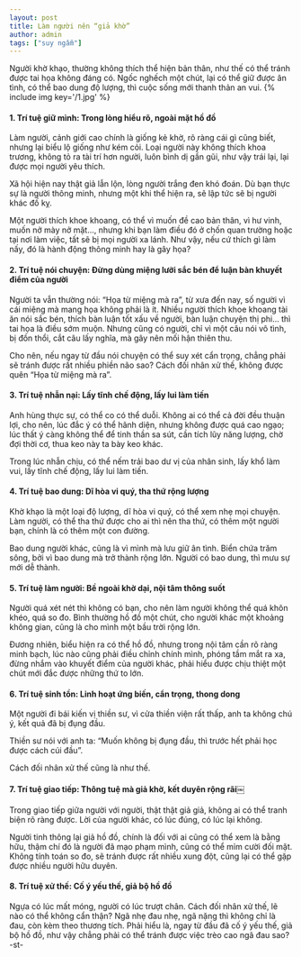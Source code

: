 ```yaml
---
layout: post
title: Làm người nên “giả khờ”
author: admin
tags: ["suy ngẫm"]
---
```

Người khờ khạo, thường không thích thể hiện bản thân, như thế có thể tránh được tai họa không đáng có. Ngốc nghếch một chút, lại có thể giữ được ân tình, có thể bao dung độ lượng, thì cuộc sống mới thanh thản an vui.
{% include img key='/1.jpg' %}
#### 1. Trí tuệ giữ mình: Trong lòng hiểu rõ, ngoài mặt hồ đồ

Làm người, cảnh giới cao chính là giống kẻ khờ, rõ ràng cái gì cũng biết, nhưng lại biểu lộ giống như kém cỏi. Loại người này không thích khoa trương, không tỏ ra tài trí hơn người, luôn bình dị gần gũi, như vậy trái lại, lại được mọi người yêu thích.

Xã hội hiện nay thật giả lẫn lộn, lòng người trắng đen khó đoán. Dù bạn thực sự là người thông minh, nhưng một khi thể hiện ra, sẽ lập tức sẽ bị người khác đố kỵ.

Một người thích khoe khoang, có thể vì muốn đề cao bản thân, vì hư vinh, muốn nở mày nở mặt…, nhưng khi bạn làm điều đó ở chốn quan trường hoặc tại nơi làm việc, tất sẽ bị mọi người xa lánh. Như vậy, nếu cứ thích gì làm nấy, đó là hành động thông minh hay là gây họa?

#### 2. Trí tuệ nói chuyện: Đừng dùng miệng lưỡi sắc bén để luận bàn khuyết điểm của người

Người ta vẫn thường nói: “Họa từ miệng mà ra”, từ xưa đến nay, số người vì cái miệng mà mang họa không phải là ít. Nhiều người thích khoe khoang tài ăn nói sắc bén, thích bàn luận tốt xấu về người, bàn luận chuyện thị phi… thì tai họa là điều sớm muộn. Nhưng cũng có người, chỉ vì một câu nói vô tình, bị đồn thổi, cắt câu lấy nghĩa, mà gây nên mối hận thiên thu.

Cho nên, nếu ngay từ đầu nói chuyện có thể suy xét cẩn trọng, chẳng phải sẽ tránh được rất nhiều phiền não sao? Cách đối nhân xử thế, không được quên “Họa từ miệng mà ra”.

#### 3. Trí tuệ nhẫn nại: Lấy tĩnh chế động, lấy lui làm tiến

Anh hùng thực sự, có thể co có thể duỗi. Không ai có thể cả đời đều thuận lợi, cho nên, lúc đắc ý có thể hãnh diện, nhưng không được quá cao ngạo; lúc thất ý càng không thể để tinh thần sa sút, cần tích lũy năng lượng, chờ đợi thời cơ, thua keo này ta bày keo khác.

Trong lúc nhẫn chịu, có thể nếm trải bao dư vị của nhân sinh, lấy khổ làm vui, lấy tĩnh chế động, lấy lui làm tiến.

#### 4. Trí tuệ bao dung: Dĩ hòa vi quý, tha thứ rộng lượng

Khờ khạo là một loại độ lượng, dĩ hòa vi quý, có thể xem nhẹ mọi chuyện. Làm người, có thể tha thứ được cho ai thì nên tha thứ, có thêm một người bạn, chính là có thêm một con đường.

Bao dung người khác, cũng là vì mình mà lưu giữ ân tình. Biển chứa trăm sông, bởi vì bao dung mà trở thành rộng lớn. Người có bao dung, thì mưu sự mới dễ thành.

#### 5. Trí tuệ làm người: Bề ngoài khờ dại, nội tâm thông suốt

Người quá xét nét thì không có bạn, cho nên làm người không thể quá khôn khéo, quá so đo. Bình thường hồ đồ một chút, cho người khác một khoảng không gian, cũng là cho mình một bầu trời rộng lớn.

Đương nhiên, biểu hiện ra có thể hồ đồ, nhưng trong nội tâm cần rõ ràng minh bạch, lúc nào cũng phải điều chỉnh chính mình, phóng tầm mắt ra xa, đừng nhắm vào khuyết điểm của người khác, phải hiểu được chịu thiệt một chút mới đắc được những thứ to lớn.

#### 6. Trí tuệ sinh tồn: Linh hoạt ứng biến, cẩn trọng, thong dong

Một người đi bái kiến vị thiền sư, vì cửa thiền viện rất thấp, anh ta không chú ý, kết quả đã bị đụng đầu.

Thiền sư nói với anh ta: “Muốn không bị đụng đầu, thì trước hết phải học được cách cúi đầu”.

Cách đối nhân xử thế cũng là như thế.

#### 7. Trí tuệ giao tiếp: Thông tuệ mà giả khờ, kết duyên rộng rãi￼

Trong giao tiếp giữa người với người, thật thật giả giả, không ai có thể tranh biện rõ ràng được. Lời của người khác, có lúc đúng, có lúc lại không.

Người tinh thông lại giả hồ đồ, chính là đối với ai cũng có thể xem là bằng hữu, thậm chí đó là người đã mạo phạm mình, cũng có thể mỉm cười đối mặt. Không tính toán so đo, sẽ tránh được rất nhiều xung đột, cũng lại có thể gặp được nhiều người hữu duyên.

#### 8. Trí tuệ xử thế: Cố ý yếu thế, giả bộ hồ đồ

Ngựa có lúc mất móng, người có lúc trượt chân. Cách đối nhân xử thế, lẽ nào có thể không cẩn thận? Ngã nhẹ đau nhẹ, ngã nặng thì không chỉ là đau, còn kèm theo thương tích. Phải hiểu là, ngay từ đầu đã cố ý yếu thế, giả bộ hồ đồ, như vậy chẳng phải có thể tránh được việc trèo cao ngã đau sao?
-st-
